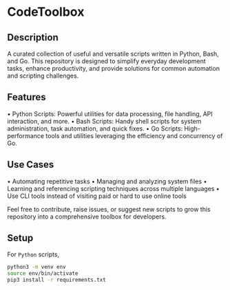 # CodeToolbox

## Description

A curated collection of useful and versatile scripts written in Python, Bash, and Go. This repository is designed to simplify everyday development tasks, enhance productivity, and provide solutions for common automation and scripting challenges.

## Features

• Python Scripts: Powerful utilities for data processing, file handling, API interaction, and more.
• Bash Scripts: Handy shell scripts for system administration, task automation, and quick fixes.
• Go Scripts: High-performance tools and utilities leveraging the efficiency and concurrency of Go.

## Use Cases

• Automating repetitive tasks
• Managing and analyzing system files
• Learning and referencing scripting techniques across multiple languages
• Use CLI tools instead of visiting paid or hard to use online tools

Feel free to contribute, raise issues, or suggest new scripts to grow this repository into a comprehensive toolbox for developers.

## Setup

For `Python` scripts,

```sh
python3 -m venv env
source env/bin/activate
pip3 install -r requirements.txt
```
